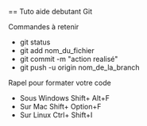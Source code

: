 == Tuto aide debutant Git

Commandes à retenir

* git status
* git add nom_du_fichier
* git commit -m "action realisé"
* git push -u origin nom_de_la_branch

Rapel pour formater votre code

* Sous Windows Shift+ Alt+F
* Sur Mac Shift+ Option+F
* Sur Linux Ctrl+ Shift+I